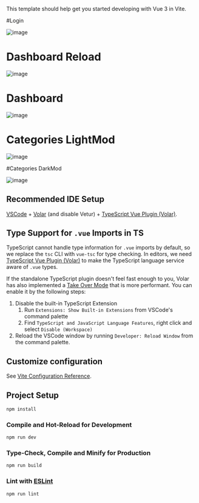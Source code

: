 
This template should help get you started developing with Vue 3 in Vite.

#Login

![image](https://github.com/greensaleuz/greensale-adminpanel/assets/121451433/f935521c-9a27-4622-b0ae-6f8b87c90928)

# Dashboard Reload 

![image](https://github.com/greensaleuz/greensale-adminpanel/assets/121451433/62139eea-916d-411d-83a5-7bcf51cc72a5)

# Dashboard

![image](https://github.com/greensaleuz/greensale-adminpanel/assets/121451433/040dd362-5c23-4d9f-8241-626d64ad234a)

# Categories LightMod

![image](https://github.com/greensaleuz/greensale-adminpanel/assets/121451433/bbfbf56a-d5b4-4bf2-a73b-cf1b7c521ae5)

#Categories DarkMod

![image](https://github.com/greensaleuz/greensale-adminpanel/assets/121451433/e4eebfe1-8ad4-4d99-acc7-fdd178a710f9)




































## Recommended IDE Setup

[VSCode](https://code.visualstudio.com/) + [Volar](https://marketplace.visualstudio.com/items?itemName=Vue.volar) (and disable Vetur) + [TypeScript Vue Plugin (Volar)](https://marketplace.visualstudio.com/items?itemName=Vue.vscode-typescript-vue-plugin).

## Type Support for `.vue` Imports in TS

TypeScript cannot handle type information for `.vue` imports by default, so we replace the `tsc` CLI with `vue-tsc` for type checking. In editors, we need [TypeScript Vue Plugin (Volar)](https://marketplace.visualstudio.com/items?itemName=Vue.vscode-typescript-vue-plugin) to make the TypeScript language service aware of `.vue` types.

If the standalone TypeScript plugin doesn't feel fast enough to you, Volar has also implemented a [Take Over Mode](https://github.com/johnsoncodehk/volar/discussions/471#discussioncomment-1361669) that is more performant. You can enable it by the following steps:

1. Disable the built-in TypeScript Extension
    1) Run `Extensions: Show Built-in Extensions` from VSCode's command palette
    2) Find `TypeScript and JavaScript Language Features`, right click and select `Disable (Workspace)`
2. Reload the VSCode window by running `Developer: Reload Window` from the command palette.

## Customize configuration

See [Vite Configuration Reference](https://vitejs.dev/config/).

## Project Setup

```sh
npm install
```

### Compile and Hot-Reload for Development

```sh
npm run dev
```

### Type-Check, Compile and Minify for Production

```sh
npm run build
```

### Lint with [ESLint](https://eslint.org/)

```sh
npm run lint
```
